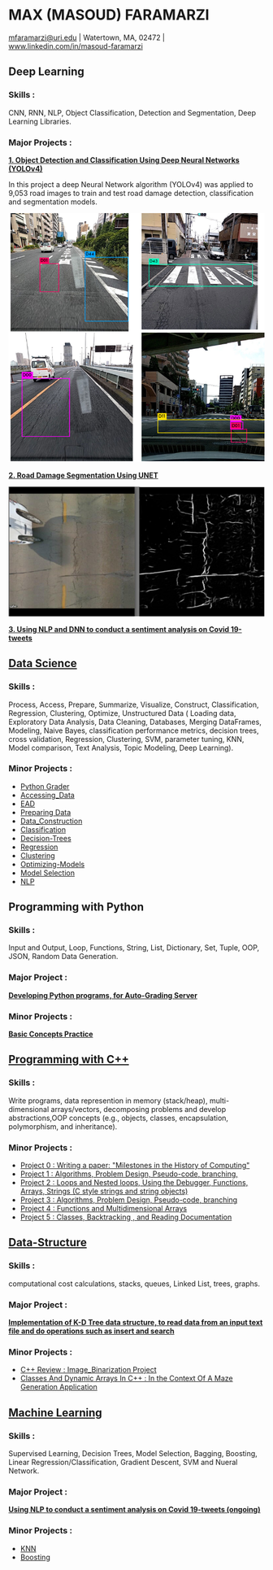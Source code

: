 # MAX (MASOUD) FARAMARZI
mfaramarzi@uri.edu | Watertown, MA, 02472 | www.linkedin.com/in/masoud-faramarzi

## Deep Learning

### Skills : 
CNN, RNN, NLP, Object Classification, Detection and Segmentation, Deep Learning Libraries. 

### Major Projects :

 [**1. Object Detection and Classification Using Deep Neural Networks (YOLOv4)**](https://www.researchgate.net/profile/M_Faramarzi/publication/342179672_Road_Damage_Detection_and_Classification_Using_Deep_Neural_Networks_YOLOv4_with_Smartphone_Images/links/5f15fe754585151299ab4f38/Road-Damage-Detection-and-Classification-Using-Deep-Neural-Networks-YOLOv4-with-Smartphone-Images.pdf)

In this project a deep Neural Network algorithm (YOLOv4) was applied to 9,053 road images to train and test road damage detection, classification and segmentation models. 

![Object Detection Using Trained YOLOv3](/Images/ROAD.PNG)

[**2. Road Damage Segmentation Using UNET**](https://github.com/mfaramarzi/Image-Segmentation-UNET)

![Object Detection Using Trained YOLOv3](/Images/combo.png)

[**3. Using NLP and DNN to conduct a sentiment analysis on Covid 19-tweets**](https://github.com/mfaramarzi/CSC461_Machine-Learning/tree/main/NLP-Tweets)



## [Data Science ](https://github.com/mfaramarzi/CSC310_Data_Science_Intro)

### Skills :
Process, Access, Prepare, Summarize, Visualize, Construct, Classification, Regression, Clustering, Optimize, Unstructured Data ( Loading data, Exploratory Data Analysis, Data Cleaning, Databases, Merging DataFrames, Modeling, Naive Bayes, classification performance metrics, decision trees, cross validation, Regression, Clustering, SVM, parameter tuning, KNN, Model comparison, Text Analysis, Topic Modeling, Deep Learning).

### Minor Projects :
* [Python Grader](https://github.com/mfaramarzi/CSC310_Data_Science_Intro/blob/main/Assignment1_Python_Review/portfolio.pdf)
* [Accessing_Data](https://github.com/mfaramarzi/CSC310_Data_Science_Intro/tree/main/Assignment2_Accessing_Data)
* [EAD](https://github.com/mfaramarzi/CSC310_Data_Science_Intro/tree/main/Assignment3_EAD)
* [Preparing Data](https://github.com/mfaramarzi/CSC310_Data_Science_Intro/tree/main/Assignment4-preparing_Data)
* [Data_Construction](https://github.com/mfaramarzi/CSC310_Data_Science_Intro/tree/main/Assignment5_Data_Construction)
* [Classification](https://github.com/mfaramarzi/CSC310_Data_Science_Intro/tree/main/Assignment6-Classification)
* [Decision-Trees](https://github.com/mfaramarzi/CSC310_Data_Science_Intro/tree/main/Assignment7-Decision-Trees)
* [Regression](https://github.com/mfaramarzi/CSC310_Data_Science_Intro/tree/main/Assignment8-regression)
* [Clustering](https://github.com/mfaramarzi/CSC310_Data_Science_Intro/tree/main/Assignment9-Clustering)
* [Optimizing-Models](https://github.com/mfaramarzi/CSC310_Data_Science_Intro/tree/main/Assignment10-Optimizing-Models)
* [Model Selection](https://github.com/mfaramarzi/CSC310_Data_Science_Intro/tree/main/Assignment11-Clustering)
* [NLP](https://github.com/mfaramarzi/CSC310_Data_Science_Intro/tree/main/Assignment12_NLP)

## Programming with Python 

 ### Skills :
 
 Input and Output, Loop, Functions, String, List, Dictionary, Set, Tuple, OOP, JSON, Random Data Generation.

### Major Project :
[**Developing Python programs, for Auto-Grading Server**](https://github.com/mfaramarzi/Internship_Summer2021)

### Minor Projects :
[**Basic Concepts Practice**](https://github.com/mfaramarzi/Programming_Python/tree/main/Basic%20Concepts%20Practice)

## [Programming with C++ ](https://github.com/mfaramarzi/CSC211_Programming_CPP)

 ### Skills :
 Write programs, data represention in memory (stack/heap), multi-dimensional arrays/vectors, decomposing problems and develop abstractions,OOP concepts (e.g., objects, classes, encapsulation, polymorphism, and inheritance).
 

 ### Minor Projects :
* [Project 0 : Writing a paper: "Milestones in the History of Computing"](https://github.com/mfaramarzi/Programming_with_C-/blob/main/Assignment_0/CSC211_-_Assignment_0__1_.pdf)
* [Project 1 : Algorithms, Problem Design, Pseudo-code, branching,](https://github.com/mfaramarzi/Programming_with_C-/tree/main/Assignment_1)
* [Project 2 : Loops and Nested loops, Using the Debugger, Functions, Arrays, Strings (C style strings and string objects) ](https://github.com/mfaramarzi/CSC211_Programming_CPP/tree/main/assignment_2)
* [Project 3 : Algorithms, Problem Design, Pseudo-code, branching](https://github.com/mfaramarzi/CSC211_Programming_CPP/tree/main/Assignment3)
* [Project 4 : Functions and Multidimensional Arrays](https://github.com/mfaramarzi/CSC211_Programming_CPP/tree/main/Assignment_4)
* [Project 5 : Classes, Backtracking , and Reading Documentation](https://github.com/mfaramarzi/CSC211_Programming_CPP/tree/main/Assignment_5)



## [Data-Structure ](https://github.com/mfaramarzi/CSC212_Data-Structure)

### Skills :
computational cost calculations, stacks, queues, Linked List, trees, graphs.

### Major Project :
[**Implementation of K-D Tree data structure, to read data from an input text file and do operations such as insert and search**](https://github.com/mfaramarzi/CSC212-KdTree-lementation)

 ### Minor Projects : 
* [C++ Review : Image_Binarization Project](https://github.com/mfaramarzi/CSC212_Data-Structure/tree/main/HW1_Image_Binarization)
* [ Classes And Dynamic Arrays In C++ : In the Context Of A Maze Generation Application](https://github.com/mfaramarzi/CSC212_Data-Structure/tree/main/HW2_Maze)



## [Machine Learning ](https://github.com/mfaramarzi/Programming_with_C-)

### Skills :
Supervised Learning, Decision Trees, Model Selection, Bagging, Boosting, Linear Regression/Classification, Gradient Descent, SVM and Nueral Network.  

### Major Project :
[**Using NLP to conduct a sentiment analysis on Covid 19-tweets (ongoing)**](https://github.com/mfaramarzi/CSC310_Data_Science_Intro)

### Minor Projects :

* [KNN](https://github.com/mfaramarzi/CSC461_Machine-Learning/tree/main/HW1_KNN)
* [Boosting](https://github.com/mfaramarzi/CSC461_Machine-Learning/tree/main/HW3_Boosting)
